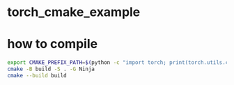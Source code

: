 # torch_cmake_example

# how to compile

```bash
export CMAKE_PREFIX_PATH=$(python -c "import torch; print(torch.utils.cmake_prefix_path) + '/Torch/'")
cmake -B build -S . -G Ninja
cmake --build build
```